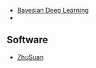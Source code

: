 * [Bayesian Deep Learning](https://github.com/robi56/awesome-bayesian-deep-learning#papers--thesis)
* [](https://arxiv.org/pdf/1604.01662.pdf)


## Software
* [ZhuSuan](http://zhusuan.readthedocs.io/en/latest/)
